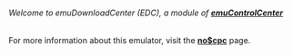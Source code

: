 ###### Welcome to emuDownloadCenter (EDC), a module of [**emuControlCenter**](https://github.com/PhoenixInteractiveNL/emuControlCenter/wiki/)

For more information about this emulator, visit the [**no$cpc**](https://github.com/PhoenixInteractiveNL/emuDownloadCenter/wiki/Emulator-nocpc#menu) page.
